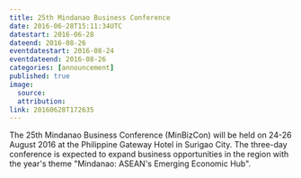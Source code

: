 ```yaml
---
title: 25th Mindanao Business Conference
date: 2016-06-28T15:11:34UTC
datestart: 2016-06-28
dateend: 2016-08-26
eventdatestart: 2016-08-24
eventdateend: 2016-08-26
categories: [announcement]
published: true
image:
  source:
  attribution:
link: 20160628T172635
---
```


The 25th Mindanao Business Conference (MinBizCon) will be held on 24-26 August 2016 at the Philippine Gateway Hotel in Surigao City.
The three-day conference is expected to expand business opportunities in the region with the year's theme "Mindanao: ASEAN's Emerging Economic Hub".
 